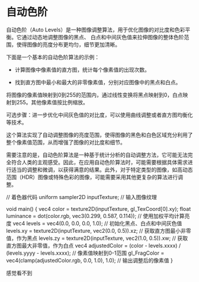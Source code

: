 # 自动色阶

自动色阶（Auto Levels）是一种图像调整算法，用于优化图像的对比度和色彩平衡。它通过动态地调整图像的黑点、
白点和中间灰色值来拉伸图像的整体色阶范围，使得图像的亮度分布更均匀，细节更加清晰。

下面是一个基本的自动色阶算法的示例：

- 计算图像中像素值的直方图，统计每个像素值的出现次数。

- 找到直方图中最小和最大的非零像素值，分别对应图像中的黑点和白点。

将图像的像素值映射到0到255的范围内，通过线性变换将黑点映射到0，白点映射到255。其他像素值按比例缩放。

可选步骤：进一步优化中间灰色值的对比度，可以使用曲线调整或者直方图均衡化等技术。

这个算法实现了自动调整图像的亮度范围，使得图像的黑色和白色区域充分利用了整个像素值范围，从而增强了图像的对比度和细节。

需要注意的是，自动色阶算法是一种基于统计分析的自动调整方法，它可能无法完全符合人类的主观感受。因此，在应用自动色阶算法时，可能需要根据具体需求进行适当的调整和微调，以获得满意的结果。此外，对于特定类型的图像，如高动态范围（HDR）图像或特殊色彩的图像，可能需要采用其他更复杂的算法进行调整。

// 着色器代码
uniform sampler2D inputTexture; // 输入图像纹理

void main()
{
vec4 color = texture2D(inputTexture, gl_TexCoord[0].xy);
float luminance = dot(color.rgb, vec3(0.299, 0.587, 0.114)); // 使用加权平均计算亮度
vec4 levels = vec4(0.0, 0.0, 0.0, 1.0); // 初始化黑点、白点和中间灰色值
levels.xy = texture2D(inputTexture, vec2(0.0, 0.5)).xz; // 获取直方图最小非零值，作为黑点
levels.zy = texture2D(inputTexture, vec2(1.0, 0.5)).xw; // 获取直方图最大非零值，作为白点
vec4 adjustedColor = (color - levels.xxxx) / (levels.yyyy - levels.xxxx); // 像素值映射到0-1范围
gl_FragColor = vec4(clamp(adjustedColor.rgb, 0.0, 1.0), 1.0); // 输出调整后的像素值
}

感觉看不到